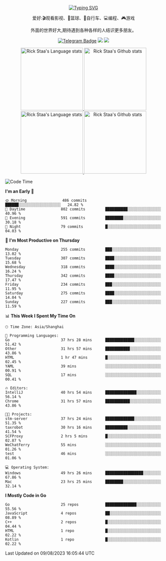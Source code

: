 <div align="center"> 

[![Typing SVG](https://readme-typing-svg.herokuapp.com?size=25&duration=2500&color=eeeeee&vCenter=true&width=200&height=40&lines=Hi+there+%F0%9F%91%8B%F0%9F%8F%BB;I'm+DanBai)](https://git.io/typing-svg)

爱好:🎬观看影视、🏀篮球、🚴自行车、💻编程、🎮游戏

外面的世界好大,期待遇到各种各样的人结识更多朋友。

[![Telegram Badge](https://img.shields.io/badge/-Telegram-blue?style=flat&logo=Telegram&logoColor=white)](https://t.me/danbai9420) 
[![](https://img.shields.io/badge/-Blog-brightgreen?style=flat&logo=Blogger&logoColor=white)](https://p00q.cn)
[![](https://img.shields.io/badge/-Email-red?style=flat&logo=Mail.Ru&logoColor=white)](mailto:danbai@88.com)
</div>

<!-- Light Mode -->
<div align="center"> 
<a href="https://github.com/anuraghazra/github-readme-stats#gh-light-mode-only">
<img height=200 src="https://github-readme-stats.vercel.app/api/top-langs/?username=danbai225&layout=compact&langs_count=10&hide_border=1&role=OWNER,COLLABORATOR#gh-light-mode-only" alt="Rick Staa's Language stats" />
</a>
<a href="https://github.com/anuraghazra/github-readme-stats#gh-light-mode-only">
<img height=200 src="https://github-readme-stats.vercel.app/api?username=danbai225&show_icons=true&count_private=true&line_height=28&hide_border=1&include_all_commits=true&card_width=450&role=OWNER,COLLABORATOR&exclude_repo=github-readme-stats#gh-light-mode-only" alt="Rick Staa's Github stats" />
</a>
</div>

<!-- Dark Mode -->
<div align="center"> 
<a href="https://github.com/anuraghazra/github-readme-stats#gh-dark-mode-only">
<img height=200 src="https://github-readme-stats.vercel.app/api/top-langs/?username=danbai225&layout=compact&langs_count=10&hide_border=1&role=OWNER,COLLABORATOR&theme=github_dark#gh-dark-mode-only" alt="Rick Staa's Language stats" />
</a>
<a href="https://github.com/anuraghazra/github-readme-stats#gh-dark-mode-only">
<img height=200 src="https://github-readme-stats.vercel.app/api?username=danbai225&show_icons=true&count_private=true&line_height=28&hide_border=1&include_all_commits=true&card_width=450&role=OWNER,COLLABORATOR&exclude_repo=github-readme-stats&theme=github_dark#gh-dark-mode-only" alt="Rick Staa's Github stats" />
</a>
</div>

<!--START_SECTION:waka-->
![Code Time](http://img.shields.io/badge/Code%20Time-830%20hrs%2010%20mins-blue)

**I'm an Early 🐤** 

```text
🌞 Morning                486 commits         ██████░░░░░░░░░░░░░░░░░░░   24.82 % 
🌆 Daytime                802 commits         ██████████░░░░░░░░░░░░░░░   40.96 % 
🌃 Evening                591 commits         ████████░░░░░░░░░░░░░░░░░   30.18 % 
🌙 Night                  79 commits          █░░░░░░░░░░░░░░░░░░░░░░░░   04.03 % 
```
📅 **I'm Most Productive on Thursday** 

```text
Monday                   255 commits         ███░░░░░░░░░░░░░░░░░░░░░░   13.02 % 
Tuesday                  307 commits         ████░░░░░░░░░░░░░░░░░░░░░   15.68 % 
Wednesday                318 commits         ████░░░░░░░░░░░░░░░░░░░░░   16.24 % 
Thursday                 342 commits         ████░░░░░░░░░░░░░░░░░░░░░   17.47 % 
Friday                   234 commits         ███░░░░░░░░░░░░░░░░░░░░░░   11.95 % 
Saturday                 275 commits         ████░░░░░░░░░░░░░░░░░░░░░   14.04 % 
Sunday                   227 commits         ███░░░░░░░░░░░░░░░░░░░░░░   11.59 % 
```


📊 **This Week I Spent My Time On** 

```text
🕑︎ Time Zone: Asia/Shanghai

💬 Programming Languages: 
Go                       37 hrs 28 mins      █████████████░░░░░░░░░░░░   51.42 % 
Other                    31 hrs 57 mins      ███████████░░░░░░░░░░░░░░   43.86 % 
HTML                     1 hr 47 mins        █░░░░░░░░░░░░░░░░░░░░░░░░   02.45 % 
YAML                     39 mins             ░░░░░░░░░░░░░░░░░░░░░░░░░   00.91 % 
SQL                      17 mins             ░░░░░░░░░░░░░░░░░░░░░░░░░   00.41 % 

🔥 Editors: 
IntelliJ                 40 hrs 54 mins      ██████████████░░░░░░░░░░░   56.14 % 
Chrome                   31 hrs 57 mins      ███████████░░░░░░░░░░░░░░   43.86 % 

🐱‍💻 Projects: 
stm-server               37 hrs 24 mins      █████████████░░░░░░░░░░░░   51.35 % 
taxrobot                 30 hrs 16 mins      ██████████░░░░░░░░░░░░░░░   41.54 % 
SCFProxy                 2 hrs 5 mins        █░░░░░░░░░░░░░░░░░░░░░░░░   02.87 % 
WeChatFerry              55 mins             ░░░░░░░░░░░░░░░░░░░░░░░░░   01.26 % 
test                     46 mins             ░░░░░░░░░░░░░░░░░░░░░░░░░   01.06 % 

💻 Operating System: 
Windows                  49 hrs 26 mins      █████████████████░░░░░░░░   67.86 % 
Mac                      23 hrs 25 mins      ████████░░░░░░░░░░░░░░░░░   32.14 % 
```

**I Mostly Code in Go** 

```text
Go                       25 repos            ██████████████░░░░░░░░░░░   55.56 % 
JavaScript               4 repos             ██░░░░░░░░░░░░░░░░░░░░░░░   08.89 % 
C++                      2 repos             █░░░░░░░░░░░░░░░░░░░░░░░░   04.44 % 
HTML                     1 repo              █░░░░░░░░░░░░░░░░░░░░░░░░   02.22 % 
Kotlin                   1 repo              █░░░░░░░░░░░░░░░░░░░░░░░░   02.22 % 
```




 Last Updated on 09/08/2023 16:05:44 UTC
<!--END_SECTION:waka-->
